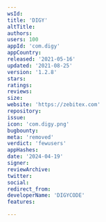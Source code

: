 ```yaml
---
wsId: 
title: 'DIGY'
altTitle: 
authors: 
users: 100
appId: 'com.digy'
appCountry: 
released: '2021-05-16'
updated: '2021-08-25'
version: '1.2.8'
stars: 
ratings: 
reviews: 
size: 
website: 'https://zebitex.com'
repository: 
issue: 
icon: 'com.digy.png'
bugbounty: 
meta: 'removed'
verdict: 'fewusers'
appHashes: 
date: '2024-04-19'
signer: 
reviewArchive: 
twitter: 
social: 
redirect_from: 
developerName: 'DIGYCODE'
features: 

---
```


